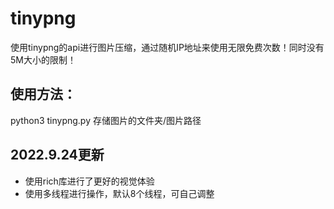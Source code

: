 # tinypng
使用tinypng的api进行图片压缩，通过随机IP地址来使用无限免费次数！同时没有5M大小的限制！

## 使用方法：
python3 tinypng.py 存储图片的文件夹/图片路径

## 2022.9.24更新
- 使用rich库进行了更好的视觉体验
- 使用多线程进行操作，默认8个线程，可自己调整

